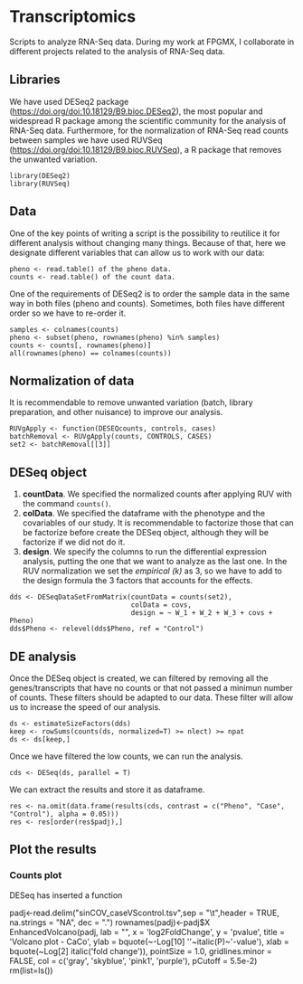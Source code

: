 # Transcriptomics
Scripts to analyze RNA-Seq data. During my work at FPGMX, I collaborate in different projects related to the analysis of RNA-Seq data.

## Libraries
We have used DESeq2 package (https://doi.org/doi:10.18129/B9.bioc.DESeq2), the most popular and widespread R package among the scientific community for the analysis of RNA-Seq data. Furthermore, for the normalization of RNA-Seq read counts between samples we have used RUVSeq (https://doi.org/doi:10.18129/B9.bioc.RUVSeq), a R package that removes the unwanted variation.

```
library(DESeq2)
library(RUVSeq)
```

## Data
One of the key points of writing a script is the possibility to reutilice it for different analysis without changing many things. Because of that, here we designate different variables that can allow us to work with our data:

```
pheno <- read.table() of the pheno data.
counts <- read.table() of the count data.
```
One of the requirements of DESeq2 is to order the sample data in the same way in both files (pheno and counts). Sometimes, both files have different order so we have to re-order it.

```
samples <- colnames(counts)
pheno <- subset(pheno, rownames(pheno) %in% samples)
counts <- counts[, rownames(pheno)]
all(rownames(pheno) == colnames(counts))
```

## Normalization of data
It is recommendable to remove unwanted variation (batch, library preparation, and other nuisance) to improve our analysis.
```
RUVgApply <- function(DESEQcounts, controls, cases)
batchRemoval <- RUVgApply(counts, CONTROLS, CASES)  
set2 <- batchRemoval[[3]]
```

## DESeq object
1. **countData**. We specified the normalized counts after applying RUV with the command `counts()`.
2. **colData**. We specified the dataframe with the phenotype and the covariables of our study. It is recommendable to factorize those that can be factorize before create the DESeq object, although they will be factorize if we did not do it.
3. **design**. We specify the columns to run the differential expression analysis, putting the one that we want to analyze as the last one. In the RUV normalization we set the *empirical (k)* as 3, so we have to add to the design formula the 3 factors that accounts for the effects.
```
dds <- DESeqDataSetFromMatrix(countData = counts(set2),
                              colData = covs,
                              design = ~ W_1 + W_2 + W_3 + covs + Pheno)
dds$Pheno <- relevel(dds$Pheno, ref = "Control")
```

## DE analysis
Once the DESeq object is created, we can filtered by removing all the genes/transcripts that have no counts or that not passed a minimun number of counts. These filters should be adapted to our data. These filter will allow us to increase the speed of our analysis.
```
ds <- estimateSizeFactors(dds)
keep <- rowSums(counts(ds, normalized=T) >= nlect) >= npat
ds <- ds[keep,]
```
Once we have filtered the low counts, we can run the analysis.
```
cds <- DESeq(ds, parallel = T)
```
We can extract the results and store it as dataframe. 
```
res <- na.omit(data.frame(results(cds, contrast = c("Pheno", "Case", "Control"), alpha = 0.05)))
res <- res[order(res$padj),]
```

## Plot the results

### Counts plot
DESeq has inserted a function 



padj<-read.delim("sinCOV_caseVScontrol.tsv",sep = "\t",header = TRUE, na.strings = "NA", dec = ".")
rownames(padj)<-padj$X
EnhancedVolcano(padj,
                lab = "",
                x = 'log2FoldChange',
                y = 'pvalue',
                title = 'Volcano plot - CaCo',
                ylab = bquote(~-Log[10] ''~italic(P)~'-value'),
                xlab = bquote(~Log[2] italic('fold change')),
                pointSize = 1.0,
                gridlines.minor = FALSE,
                col = c('gray', 'skyblue', 'pink1', 'purple'),
                pCutoff = 5.5e-2)
rm(list=ls())
